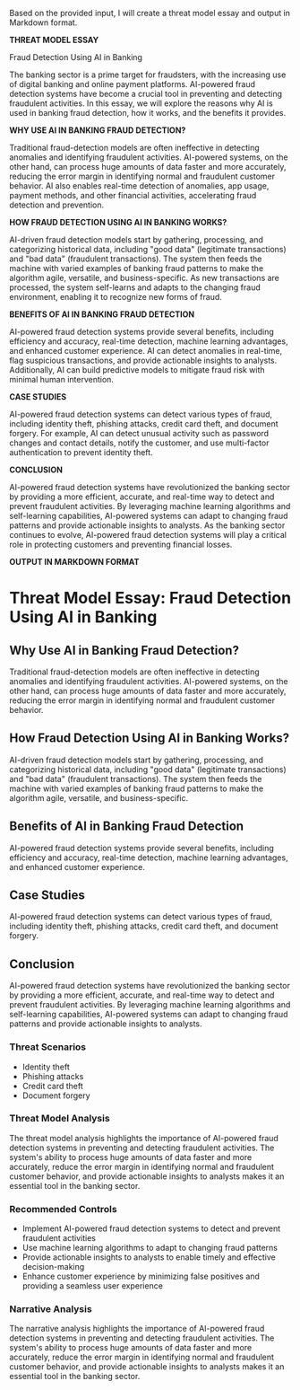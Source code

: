 Based on the provided input, I will create a threat model essay and output in Markdown format.

**THREAT MODEL ESSAY**

Fraud Detection Using AI in Banking

The banking sector is a prime target for fraudsters, with the increasing use of digital banking and online payment platforms. AI-powered fraud detection systems have become a crucial tool in preventing and detecting fraudulent activities. In this essay, we will explore the reasons why AI is used in banking fraud detection, how it works, and the benefits it provides.

**WHY USE AI IN BANKING FRAUD DETECTION?**

Traditional fraud-detection models are often ineffective in detecting anomalies and identifying fraudulent activities. AI-powered systems, on the other hand, can process huge amounts of data faster and more accurately, reducing the error margin in identifying normal and fraudulent customer behavior. AI also enables real-time detection of anomalies, app usage, payment methods, and other financial activities, accelerating fraud detection and prevention.

**HOW FRAUD DETECTION USING AI IN BANKING WORKS?**

AI-driven fraud detection models start by gathering, processing, and categorizing historical data, including "good data" (legitimate transactions) and "bad data" (fraudulent transactions). The system then feeds the machine with varied examples of banking fraud patterns to make the algorithm agile, versatile, and business-specific. As new transactions are processed, the system self-learns and adapts to the changing fraud environment, enabling it to recognize new forms of fraud.

**BENEFITS OF AI IN BANKING FRAUD DETECTION**

AI-powered fraud detection systems provide several benefits, including efficiency and accuracy, real-time detection, machine learning advantages, and enhanced customer experience. AI can detect anomalies in real-time, flag suspicious transactions, and provide actionable insights to analysts. Additionally, AI can build predictive models to mitigate fraud risk with minimal human intervention.

**CASE STUDIES**

AI-powered fraud detection systems can detect various types of fraud, including identity theft, phishing attacks, credit card theft, and document forgery. For example, AI can detect unusual activity such as password changes and contact details, notify the customer, and use multi-factor authentication to prevent identity theft.

**CONCLUSION**

AI-powered fraud detection systems have revolutionized the banking sector by providing a more efficient, accurate, and real-time way to detect and prevent fraudulent activities. By leveraging machine learning algorithms and self-learning capabilities, AI-powered systems can adapt to changing fraud patterns and provide actionable insights to analysts. As the banking sector continues to evolve, AI-powered fraud detection systems will play a critical role in protecting customers and preventing financial losses.

**OUTPUT IN MARKDOWN FORMAT**

# Threat Model Essay: Fraud Detection Using AI in Banking

## Why Use AI in Banking Fraud Detection?

Traditional fraud-detection models are often ineffective in detecting anomalies and identifying fraudulent activities. AI-powered systems, on the other hand, can process huge amounts of data faster and more accurately, reducing the error margin in identifying normal and fraudulent customer behavior.

## How Fraud Detection Using AI in Banking Works?

AI-driven fraud detection models start by gathering, processing, and categorizing historical data, including "good data" (legitimate transactions) and "bad data" (fraudulent transactions). The system then feeds the machine with varied examples of banking fraud patterns to make the algorithm agile, versatile, and business-specific.

## Benefits of AI in Banking Fraud Detection

AI-powered fraud detection systems provide several benefits, including efficiency and accuracy, real-time detection, machine learning advantages, and enhanced customer experience.

## Case Studies

AI-powered fraud detection systems can detect various types of fraud, including identity theft, phishing attacks, credit card theft, and document forgery.

## Conclusion

AI-powered fraud detection systems have revolutionized the banking sector by providing a more efficient, accurate, and real-time way to detect and prevent fraudulent activities. By leveraging machine learning algorithms and self-learning capabilities, AI-powered systems can adapt to changing fraud patterns and provide actionable insights to analysts.

### Threat Scenarios

* Identity theft
* Phishing attacks
* Credit card theft
* Document forgery

### Threat Model Analysis

The threat model analysis highlights the importance of AI-powered fraud detection systems in preventing and detecting fraudulent activities. The system's ability to process huge amounts of data faster and more accurately, reduce the error margin in identifying normal and fraudulent customer behavior, and provide actionable insights to analysts makes it an essential tool in the banking sector.

### Recommended Controls

* Implement AI-powered fraud detection systems to detect and prevent fraudulent activities
* Use machine learning algorithms to adapt to changing fraud patterns
* Provide actionable insights to analysts to enable timely and effective decision-making
* Enhance customer experience by minimizing false positives and providing a seamless user experience

### Narrative Analysis

The narrative analysis highlights the importance of AI-powered fraud detection systems in preventing and detecting fraudulent activities. The system's ability to process huge amounts of data faster and more accurately, reduce the error margin in identifying normal and fraudulent customer behavior, and provide actionable insights to analysts makes it an essential tool in the banking sector.
